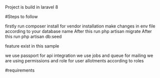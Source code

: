 Project is build in laravel 8 

#Steps to follow

  firstly run composer install for vendor installation 
 make changes in env file according to your database name 
 After this run php artisan migrate
 After this run php artisan db:seed

 feature exist in this sample 

 we use passport for api integration
 we use jobs and queue for mailing 
 we are using permissions and role for user allotments according to roles 

#requirements

<!-- php version be above 8  -->

